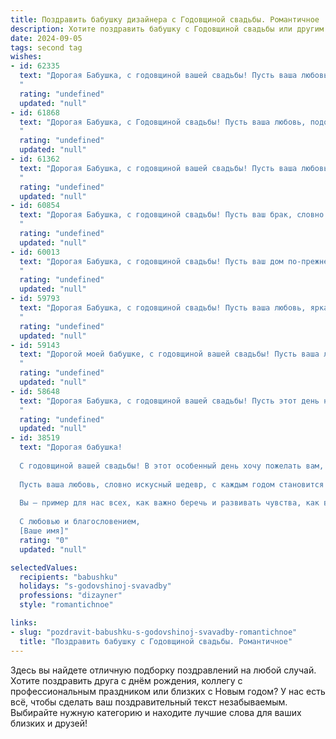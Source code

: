 ```yaml
---
title: Поздравить бабушку дизайнера с Годовщиной свадьбы. Романтичное
description: Хотите поздравить бабушку с Годовщиной свадьбы или другим праздником? Наш ИИ создаст незабываемое поздравление, а вы обязательно выделитесь среди других.  
date: 2024-09-05
tags: second tag
wishes:
- id: 62335
  text: "Дорогая Бабушка, с годовщиной вашей свадьбы! Пусть ваша любовь, как прекрасный дизайн, созданный вами, с годами становится только ярче и гармоничнее. Желаю вам еще долгих счастливых лет, наполненных радостью, взаимной поддержкой и нежностью!
  "
  rating: "undefined"
  updated: "null"
- id: 61868
  text: "Дорогая Бабушка, с Годовщиной свадьбы! Пусть ваша любовь, подобно яркому дизайну, сотканному из любви и заботы, будет вечной и вдохновляющей!
  "
  rating: "undefined"
  updated: "null"
- id: 61362
  text: "Дорогая Бабушка, с годовщиной вашей свадьбы! Пусть ваша любовь, как прекрасный дизайн, созданный вами, остаётся яркой и неповторимой, наполняя каждый день счастьем и теплом.
  "
  rating: "undefined"
  updated: "null"
- id: 60854
  text: "Дорогая Бабушка, с годовщиной свадьбы! Пусть ваш брак, словно ваш дизайн,  будет крепким, красивым и всегда вдохновляющим! Желаю вам любви, счастья и долгих лет, наполненных радостью и гармонией!
  "
  rating: "undefined"
  updated: "null"
- id: 60013
  text: "Дорогая Бабушка, с годовщиной свадьбы! Пусть ваш дом по-прежнему наполняет любовь, а ваши сердца – нежные чувства. Вы –  истинное воплощение вдохновения, как прекрасная картина, созданная талантливыми руками дизайнера. Желаю вам  неиссякаемого счастья, нежности и безграничного творческого вдохновения!
  "
  rating: "undefined"
  updated: "null"
- id: 59793
  text: "Дорогая Бабушка, с годовщиной свадьбы! Пусть ваша любовь, яркая и вдохновляющая, как творения талантливого дизайнера, продолжает расцветать с каждым годом. Желаю вам крепкого здоровья, безграничного счастья и много-много лет в окружении любви и тепла!
  "
  rating: "undefined"
  updated: "null"
- id: 59143
  text: "Дорогой моей бабушке, с годовщиной вашей свадьбы! Пусть ваша любовь, словно яркий шедевр, созданный вашей заботой и теплотой, будет вечной и красивой. Желаю вам долгих лет счастья, здоровья и  радости. Пусть ваш дом всегда будет полон любви, как прекрасная картина, созданная вашими руками.
  "
  rating: "undefined"
  updated: "null"
- id: 58648
  text: "Дорогая Бабушка, с годовщиной вашей свадьбы! Пусть этот день напомнит вам о том, как красиво и гармонично вы построили свою жизнь, как тонко сплели ваши судьбы, как дизайнер создает шедевр.  Пусть любовь, прошедшая сквозь годы, станет еще ярче, а счастье станет вечным!
  "
  rating: "undefined"
  updated: "null"
- id: 38519
  text: "Дорогая бабушка!
  
  С годовщиной вашей свадьбы! В этот особенный день хочу пожелать вам, чтобы ваше совместное путешествие продолжало быть таким же ярким и вдохновляющим, как самые прекрасные творения дизайнера.
  
  Пусть ваша любовь, словно искусный шедевр, с каждым годом становится только лучше, образы и цвета вашей жизни переплетались в гармонию, а моменты счастья создавали уникальную картину, полную тепла и уюта.
  
  Вы – пример для нас всех, как важно беречь и развивать чувства, как в искусстве. Пусть ваша совместная жизнь будет наполнена романтикой, нежностью и бесконечным уважением друг к другу.
  
  С любовью и благословением,
  [Ваше имя]"
  rating: "0"
  updated: "null"

selectedValues:
  recipients: "babushku"
  holidays: "s-godovshinoj-svavadby"
  professions: "dizayner"
  style: "romantichnoe"

links:
- slug: "pozdravit-babushku-s-godovshinoj-svavadby-romantichnoe"
  title: "Поздравить бабушку с Годовщиной свадьбы. Романтичное"
---
```


Здесь вы найдете отличную подборку поздравлений на любой случай. 
Хотите поздравить друга с днём рождения, коллегу с профессиональным праздником или близких с Новым годом? У нас есть всё, чтобы сделать ваш поздравительный текст незабываемым. Выбирайте нужную категорию и находите лучшие слова для ваших близких и друзей!
